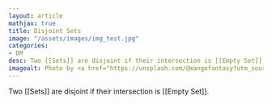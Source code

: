 ```yaml
---
layout: article
mathjax: true
title: Disjoint Sets
image: "/assets/images/img_test.jpg"
categories:
- DM
desc: Two [[Sets]] are disjoint if their intersection is [[Empty Set]]. 
imagealt: Photo by <a href="https://unsplash.com/@mangofantasy?utm_source=unsplash&utm_medium=referral&utm_content=creditCopyText">Tim Johnson</a> on <a href="https://unsplash.com/s/photos/logic?utm_source=unsplash&utm_medium=referral&utm_content=creditCopyText">Unsplash</a>
---
```

Two [[Sets]] are disjoint if their intersection is [[Empty Set]].